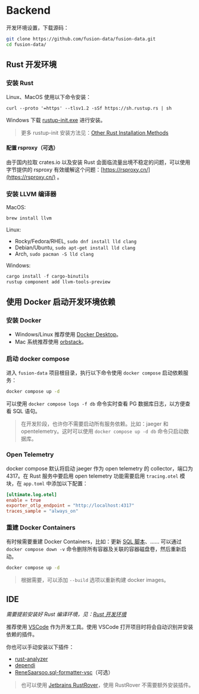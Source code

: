# Backend

开发环境设置，下载源码：

```sh
git clone https://github.com/fusion-data/fusion-data.git
cd fusion-data/
```

## Rust 开发环境

### 安装 Rust

Linux、MacOS 使用以下命令安装：

```
curl --proto '=https' --tlsv1.2 -sSf https://sh.rustup.rs | sh
```

Windows 下载 [rustup-init.exe](https://static.rust-lang.org/rustup/dist/x86_64-pc-windows-msvc/rustup-init.exe) 进行安装。

> 更多 rustup-init 安装方法见：[Other Rust Installation Methods](https://forge.rust-lang.org/infra/other-installation-methods.html)

#### 配置 rsproxy（可选）

由于国内拉取 crates.io 以及安装 Rust 会面临流量出境不稳定的问题，可以使用字节提供的 rsproxy 有效缓解这个问题：[https://rsproxy.cn/](https://rsproxy.cn/) 。

### 安装 LLVM 编译器

MacOS:

```bash
brew install llvm
```

Linux:

- Rocky/Fedora/RHEL, `sudo dnf install lld clang`
- Debian/Ubuntu, `sudo apt-get install lld clang`
- Arch, `sudo pacman -S lld clang`

Windows:

```powershell
cargo install -f cargo-binutils
rustup component add llvm-tools-preview
```

## 使用 Docker 启动开发环境依赖

### 安装 Docker

- Windows/Linux 推荐使用 [Docker Desktop](https://www.docker.com/products/docker-desktop/)。
- Mac 系统推荐使用 [orbstack](https://orbstack.dev/download)。

### 启动 docker compose

进入 `fusion-data` 项目根目录，执行以下命令使用 `docker compose` 启动依赖服务：

```bash
docker compose up -d
```

可以使用 `docker compose logs -f db` 命令实时查看 PG 数据库日志，以方便查看 SQL 语句。

> 在开发阶段，也许你不需要启动所有服务依赖。比如：jaeger 和 opentelemetry。这时可以使用 `docker compose up -d db` 命令只启动数据库。

### Open Telemetry

docker compose 默认将启动 jaeger 作为 open telemetry 的 collector，端口为 4317。在 Rust 服务中要启用 open telemetry 功能需要启用 `tracing.otel` 模块，在 `app.toml` 中添加以下配置：

```toml
[ultimate.log.otel]
enable = true
exporter_otlp_endpoint = "http://localhost:4317"
traces_sample = "always_on"
```

### 重建 Docker Containers

有时候需要重建 Docker Containers，比如：更新 [SQL 脚本](../scripts/software/postgres/sqls/)、…… 可以通过 `docker compose down -v` 命令删除所有容器及关联的容器磁盘卷，然后重新启动。

```sh
docker compose up -d
```

> 根据需要，可以添加 `--build` 选项以重新构建 docker images。

## IDE

_需要提前安装好 Rust 编译环境，见：[Rust 开发环境](#rust-开发环境)_

推荐使用 [VSCode](https://code.visualstudio.com/) 作为开发工具。使用 VSCode 打开项目时将会自动识别并安装依赖的插件。

你也可以手动安装以下插件：

- [rust-analyzer](https://marketplace.visualstudio.com/items?itemName=rust-lang.rust-analyzer)
- [dependi](https://marketplace.visualstudio.com/items?itemName=fill-labs.dependi)
- [ReneSaarsoo.sql-formatter-vsc](https://marketplace.visualstudio.com/items?itemName=ReneSaarsoo.sql-formatter-vsc)（可选）

> 也可以使用 [Jetbrains RustRover](https://www.jetbrains.com/rust/)，使用 RustRover 不需要额外安装插件。

